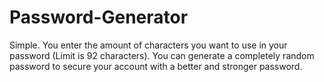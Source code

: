 # Password-Generator
Simple. You enter the amount of characters you want to use in your password (Limit is 92 characters). You can generate a completely random password to secure your account with a better and stronger password.
